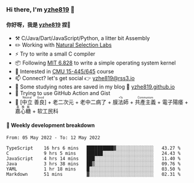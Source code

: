 ### Hi there, I'm [yzhe819](https://github.com/yzhe819) 👋

#### 你好呀，我是 [yzhe819](https://github.com/yzhe819) 捏👋

- :hammer_and_pick: C/Java/Dart/JavaScript/Python, a litter bit Assembly
- :pencil2: Working with [Natural Selection Labs](https://github.com/NaturalSelectionLabs)
- ⚡ Try to write a small C compiler
- 📦 Following [MIT 6.828](https://pdos.csail.mit.edu/6.828/2018/overview.html) to write a simple operating system kernel
- 🧪 Interested in [CMU 15-445/645](https://15445.courses.cs.cmu.edu/fall2020/) course
- 📫 Connect? let's get social 👉 yzhe819@rss3.io
- :scroll: Some studying notes are saved in my blog :space_invader: [yzhe819.github.io](https://yzhe819.github.io/)
- 🌟 Trying to use GitHub Action and Gist
- 🔑 <ruby>[中立 善良]<rp>（</rp><rt>Neutral Good</rt><rp>）</rp></ruby> + 老二次元 + 老中二病了 + <ruby>膜法師<rp>（</rp><rt>+1s</rt><rp>）</rp></ruby> +  <ruby>共產主義<rp>（</rp><rt>Communism</rt><rp>）</rp></ruby> + 電子陽痿 + <ruby>嘉心糖<rp>（</rp><rt>嘉晚飯</rt><rp>）</rp></ruby> + 软工民科



#### 📝 Weekly development breakdown

<!--START_SECTION:waka-->

```text
From: 05 May 2022 - To: 12 May 2022

TypeScript    16 hrs 6 mins   ██████████▓░░░░░░░░░░░░░░   43.27 %
C             9 hrs 5 mins    ██████░░░░░░░░░░░░░░░░░░░   24.43 %
JavaScript    4 hrs 14 mins   ███░░░░░░░░░░░░░░░░░░░░░░   11.40 %
Java          3 hrs 38 mins   ██▒░░░░░░░░░░░░░░░░░░░░░░   09.76 %
YAML          1 hr 18 mins    █░░░░░░░░░░░░░░░░░░░░░░░░   03.50 %
Markdown      51 mins         ▓░░░░░░░░░░░░░░░░░░░░░░░░   02.31 %
```

<!--END_SECTION:waka-->



